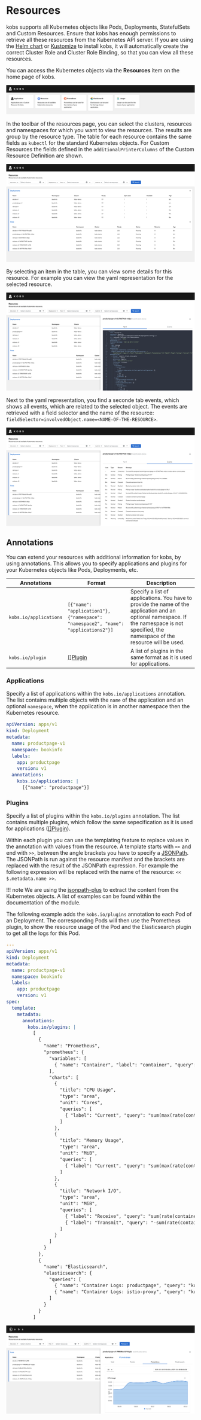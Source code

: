 # Resources

kobs supports all Kubernetes objects like Pods, Deployments, StatefulSets and Custom Resources. Ensure that kobs has enough permissions to retrieve all these resources from the Kubernetes API server. If you are using the [Helm chart](../installation/helm.md) or [Kustomize](../installation/kustomize.md) to install kobs, it will automatically create the correct Cluster Role and Cluster Role Binding, so that you can view all these resources.

You can access the Kubernetes objects via the **Resources** item on the home page of kobs.

![Home](assets/home.png)

In the toolbar of the resources page, you can select the clusters, resources and namespaces for which you want to view the resources. The results are group by the resource type. The table for each resource contains the same fields as `kubectl` for the standard Kubernetes objects. For Custom Resources the fields defined in the `additionalPrinterColumns` of the Custom Resource Definition are shown.

![Resources](assets/resources.png)

By selecting an item in the table, you can view some details for this resource. For example you can view the yaml representation for the selected resource.

![YAML](assets/resources-yaml.png)

Next to the yaml representation, you find a seconde tab events, which shows all events, which are related to the selected object. The events are retrieved with a field selector and the name of the resource: `fieldSelector=involvedObject.name=<NAME-OF-THE-RESOURCE>`.

![Events](assets/resources-events.png)

## Annotations

You can extend your resources with additional information for kobs, by using annotations. This allows you to specify applications and plugins for your Kubernetes objects like Pods, Deployments, etc.

| Annotations | Format | Description |
| ----------- | ------ | ----------- |
| `kobs.io/applications` | `[{"name": "application1"}, {"namespace": "namespace2", "name": "applications2"}]` | Specify a list of applications. You have to provide the name of the application and an optional namespace. If the namespace is not specified, the namespace of the resource will be used. |
| `kobs.io/plugin` | [[]Plugin](../plugins/getting-started.md#specification) | A list of plugins in the same format as it is used for applications. |

### Applications

Specify a list of applications within the `kobs.io/applications` annotation. The list contains multiple objects with the `name` of the application and an optional `namespace`, when the application is in another namespace then the Kubernetes resource.

```yaml
apiVersion: apps/v1
kind: Deployment
metadata:
  name: productpage-v1
  namespace: bookinfo
  labels:
    app: productpage
    version: v1
  annotations:
    kobs.io/applications: |
      [{"name": "productpage"}]
```

### Plugins

Specify a list of plugins within the `kobs.io/plugins` annotation. The list contains multiple plugins, which follow the same sepecification as it is used for applications ([[]Plugin](../plugins/getting-started.md#specification)).

Within each plugin you can use the templating feature to replace values in the annotation with values from the resource. A template starts with `<<` and end with `>>`, between the angle brackets you have to specify a [JSONPath](https://goessner.net/articles/JsonPath/). The JSONPath is run against the resource manifest and the brackets are replaced with the result of the JSONPath expression. For example the following expression will be replaced with the name of the resource: `<< $.metadata.name >>`.

!!! note
    We are using the [jsonpath-plus](https://www.npmjs.com/package/jsonpath-plus) to extract the content from the Kubernetes objects. A list of examples can be found within the documentation of the module.

The following example adds the `kobs.io/plugins` annotation to each Pod of an Deployment. The corresponding Pods will then use the Prometheus plugin, to show the resource usage of the Pod and the Elasticsearch plugin to get all the logs for this Pod.

```yaml
---
apiVersion: apps/v1
kind: Deployment
metadata:
  name: productpage-v1
  namespace: bookinfo
  labels:
    app: productpage
    version: v1
spec:
  template:
    metadata:
      annotations:
        kobs.io/plugins: |
          [
            {
              "name": "Prometheus",
              "prometheus": {
                "variables": [
                  { "name": "Container", "label": "container", "query": "container_cpu_usage_seconds_total{namespace=\"<< $.metadata.namespace >>\", image!=\"\", pod=\"<< $.metadata.name >>\", container!=\"POD\", container!=\"\"}", "allowAll": true }
                ],
                "charts": [
                  {
                    "title": "CPU Usage",
                    "type": "area",
                    "unit": "Cores",
                    "queries": [
                      { "label": "Current", "query": "sum(max(rate(container_cpu_usage_seconds_total{namespace=\"<< $.metadata.namespace >>\", image!=\"\", pod=\"<< $.metadata.name >>\", container=~\"{{ .Container }}\", container!=\"POD\", container!=\"\"}[2m])) by (container))" }
                    ]
                  },
                  {
                    "title": "Memory Usage",
                    "type": "area",
                    "unit": "MiB",
                    "queries": [
                      { "label": "Current", "query": "sum(max(rate(container_memory_usage_bytes{namespace=\"<< $.metadata.namespace >>\", image!=\"\", pod=\"<< $.metadata.name >>\", container=~\"{{ .Container }}\", container!=\"POD\", container!=\"\"}[2m])) by (container)) / 1024 / 1024" }
                    ]
                  },
                  {
                    "title": "Network I/O",
                    "type": "area",
                    "unit": "MiB",
                    "queries": [
                      { "label": "Receive", "query": "sum(rate(container_network_receive_bytes_total{namespace=\"<< $.metadata.namespace >>\", pod=\"<< $.metadata.name >>\"}[2m])) by (pod) / 1024 / 1024" },
                      { "label": "Transmit", "query": "-sum(rate(container_network_transmit_bytes_total{namespace=\"<< $.metadata.namespace >>\", pod=\"<< $.metadata.name >>\"}[2m])) by (pod) / 1024 / 1024" }
                    ]
                  }
                ]
              }
            },
            {
              "name": "Elasticsearch",
              "elasticsearch": {
                "queries": [
                  { "name": "Container Logs: productpage", "query": "kubernetes.namespace: << $.metadata.namespace >> AND kubernetes.pod.name: << $.metadata.name >> AND kubernetes.container.name: productpage" },
                  { "name": "Container Logs: istio-proxy", "query": "kubernetes.namespace: << $.metadata.namespace >> AND kubernetes.pod.name: << $.metadata.name >> AND kubernetes.container.name: istio-proxy", "fields": ["kubernetes.pod.name", "content.protocol", "content.method", "content.path", "content.response_code", "content.duration"] }
                ]
              }
            }
          ]
```

![Plugins](assets/resources-plugins.png)
